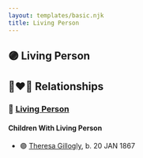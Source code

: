 ```yaml
---
layout: templates/basic.njk
title: Living Person
---
```

## 🟣 Living Person

## 👩‍❤️‍👨 Relationships

### 🔵 [Living Person](/people/5/50418124)

#### Children With Living Person
* 🟣 [Theresa Gillogly](/people/6/67581747), b. 20 JAN 1867